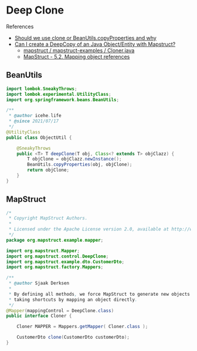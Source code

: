# Deep Clone

References

- [Should we use clone or BeanUtils.copyProperties and why](https://stackoverflow.com/questions/15542504/should-we-use-clone-or-beanutils-copyproperties-and-why)
- [Can I create a DeepCopy of an Java Object/Entity with Mapstruct?](https://stackoverflow.com/questions/57378469/can-i-create-a-deepcopy-of-an-java-object-entity-with-mapstruct)
    - [mapstruct / mapstruct-examples / Cloner.java](https://github.com/mapstruct/mapstruct-examples/blob/master/mapstruct-clone/src/main/java/org/mapstruct/example/mapper/Cloner.java)
    - [MapStruct - 5.2. Mapping object references](https://mapstruct.org/documentation/dev/reference/html/#mapping-object-references)

## BeanUtils

```java
import lombok.SneakyThrows;
import lombok.experimental.UtilityClass;
import org.springframework.beans.BeanUtils;

/**
 * @author icehe.life
 * @since 2021/07/17
 */
@UtilityClass
public class ObjectUtil {

    @SneakyThrows
    public <T> T deepClone(T obj, Class<? extends T> objClazz) {
        T objClone = objClazz.newInstance();
        BeanUtils.copyProperties(obj, objClone);
        return objClone;
    }
}

```

## MapStruct

```java
/*
 * Copyright MapStruct Authors.
 *
 * Licensed under the Apache License version 2.0, available at http://www.apache.org/licenses/LICENSE-2.0
 */
package org.mapstruct.example.mapper;

import org.mapstruct.Mapper;
import org.mapstruct.control.DeepClone;
import org.mapstruct.example.dto.CustomerDto;
import org.mapstruct.factory.Mappers;

/**
 * @author Sjaak Derksen
 *
 * By defining all methods, we force MapStruct to generate new objects for each mapper in stead of
 * taking shortcuts by mapping an object directly.
 */
@Mapper(mappingControl = DeepClone.class)
public interface Cloner {

    Cloner MAPPER = Mappers.getMapper( Cloner.class );

    CustomerDto clone(CustomerDto customerDto);
}

```
